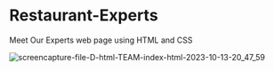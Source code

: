 # Restaurant-Experts
Meet Our Experts  web page using HTML and CSS

![screencapture-file-D-html-TEAM-index-html-2023-10-13-20_47_59](https://github.com/Krupat2003/Restaurant-Experts/assets/138984890/2a57941f-8ab5-43a8-ac80-273fad1f7323)
